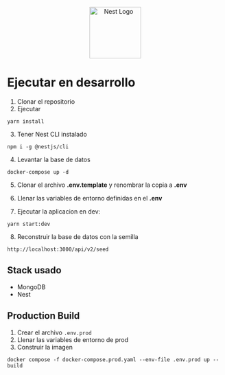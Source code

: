<p align="center">
  <a href="http://nestjs.com/" target="blank"><img src="https://nestjs.com/img/logo-small.svg" width="120" alt="Nest Logo" /></a>
</p>

# Ejecutar en desarrollo

1. Clonar el repositorio
2. Ejecutar
```
yarn install
```
3. Tener Nest CLI instalado
```
npm i -g @nestjs/cli
```
4. Levantar la base de datos
```
docker-compose up -d
```

5. Clonar el archivo __.env.template__ y renombrar la copia a __.env__

6. Llenar las variables de entorno definidas en el __.env__

7. Ejecutar la aplicacion en dev:
```
yarn start:dev
```

8. Reconstruir la base de datos con la semilla
```
http://localhost:3000/api/v2/seed
```


## Stack usado
* MongoDB
* Nest

## Production Build
1. Crear el archivo ```.env.prod ```
2. Llenar las variables de entorno de prod
3. Construir la imagen
```
docker compose -f docker-compose.prod.yaml --env-file .env.prod up --build
 ```
